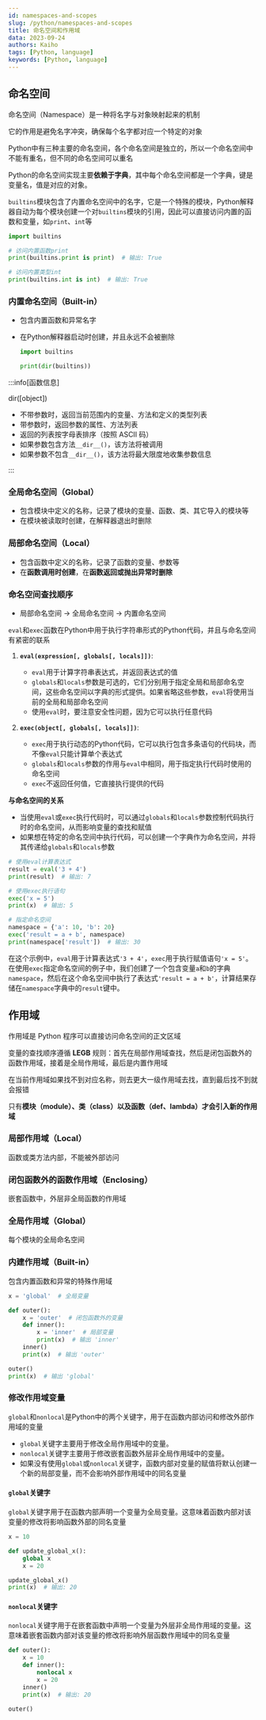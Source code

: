```yaml
---
id: namespaces-and-scopes
slug: /python/namespaces-and-scopes
title: 命名空间和作用域
data: 2023-09-24
authors: Kaiho
tags: [Python, language]
keywords: [Python, language]
---
```

## 命名空间

命名空间（Namespace）是一种将名字与对象映射起来的机制

它的作用是避免名字冲突，确保每个名字都对应一个特定的对象

Python中有三种主要的命名空间，各个命名空间是独立的，所以一个命名空间中不能有重名，但不同的命名空间可以重名

Python的命名空间实现主要**依赖于字典**，其中每个命名空间都是一个字典，键是变量名，值是对应的对象。

`builtins`模块包含了内置命名空间中的名字，它是一个特殊的模块，Python解释器自动为每个模块创建一个对`builtins`模块的引用，因此可以直接访问内置的函数和变量，如`print`、`int`等

```python
import builtins

# 访问内置函数print
print(builtins.print is print)  # 输出: True

# 访问内置类型int
print(builtins.int is int)  # 输出: True
```

### 内置命名空间（Built-in）

- 包含内置函数和异常名字

- 在Python解释器启动时创建，并且永远不会被删除

  ```python
  import builtins
  
  print(dir(builtins))
  ```

:::info[函数信息]

dir([object])

- 不带参数时，返回当前范围内的变量、方法和定义的类型列表
- 带参数时，返回参数的属性、方法列表
- 返回的列表按字母表排序（按照 ASCII 码）
- 如果参数包含方法`__dir__()`，该方法将被调用
- 如果参数不包含`__dir__()`，该方法将最大限度地收集参数信息

:::



### 全局命名空间（Global）

- 包含模块中定义的名称，记录了模块的变量、函数、类、其它导入的模块等
- 在模块被读取时创建，在解释器退出时删除



### 局部命名空间（Local）

- 包含函数中定义的名称，记录了函数的变量、参数等
- 在**函数调用时创建**，在**函数返回或抛出异常时删除**



### 命名空间查找顺序

- 局部命名空间 -> 全局命名空间 -> 内置命名空间



`eval`和`exec`函数在Python中用于执行字符串形式的Python代码，并且与命名空间有紧密的联系

1. **`eval(expression[, globals[, locals]])`**:
    - `eval`用于计算字符串表达式，并返回表达式的值
    - `globals`和`locals`参数是可选的，它们分别用于指定全局和局部命名空间，这些命名空间以字典的形式提供。如果省略这些参数，`eval`将使用当前的全局和局部命名空间
    - 使用`eval`时，要注意安全性问题，因为它可以执行任意代码

2. **`exec(object[, globals[, locals]])`**:
    - `exec`用于执行动态的Python代码，它可以执行包含多条语句的代码块，而不像`eval`只能计算单个表达式
    - `globals`和`locals`参数的作用与`eval`中相同，用于指定执行代码时使用的命名空间
    - `exec`不返回任何值，它直接执行提供的代码

**与命名空间的关系**

- 当使用`eval`或`exec`执行代码时，可以通过`globals`和`locals`参数控制代码执行时的命名空间，从而影响变量的查找和赋值
- 如果想在特定的命名空间中执行代码，可以创建一个字典作为命名空间，并将其传递给`globals`和`locals`参数

```python
# 使用eval计算表达式
result = eval('3 + 4')
print(result)  # 输出: 7

# 使用exec执行语句
exec('x = 5')
print(x)  # 输出: 5

# 指定命名空间
namespace = {'a': 10, 'b': 20}
exec('result = a + b', namespace)
print(namespace['result'])  # 输出: 30
```

在这个示例中，`eval`用于计算表达式`'3 + 4'`，`exec`用于执行赋值语句`'x = 5'`。在使用`exec`指定命名空间的例子中，我们创建了一个包含变量`a`和`b`的字典`namespace`，然后在这个命名空间中执行了表达式`'result = a + b'`，计算结果存储在`namespace`字典中的`result`键中。





## 作用域

作用域是 Python 程序可以直接访问命名空间的正文区域

变量的查找顺序遵循 **LEGB** 规则：首先在局部作用域查找，然后是闭包函数外的函数作用域，接着是全局作用域，最后是内置作用域

在当前作用域如果找不到对应名称，则去更大一级作用域去找，直到最后找不到就会报错

只有**模块（module）、类（class）以及函数（def、lambda）才会引入新的作用域**

### 局部作用域（Local）

函数或类方法内部，不能被外部访问

### 闭包函数外的函数作用域（Enclosing）

嵌套函数中，外层非全局函数的作用域

### 全局作用域（Global）

每个模块的全局命名空间

### 内建作用域（Built-in）

包含内置函数和异常的特殊作用域

```python
x = 'global'  # 全局变量

def outer():
    x = 'outer'  # 闭包函数外的变量
    def inner():
        x = 'inner'  # 局部变量
        print(x)  # 输出 'inner'
    inner()
    print(x)  # 输出 'outer'

outer()
print(x)  # 输出 'global'
```

### 修改作用域变量

`global`和`nonlocal`是Python中的两个关键字，用于在函数内部访问和修改外部作用域的变量

- `global`关键字主要用于修改全局作用域中的变量。
- `nonlocal`关键字主要用于修改嵌套函数外层非全局作用域中的变量。
- 如果没有使用`global`或`nonlocal`关键字，函数内部对变量的赋值将默认创建一个新的局部变量，而不会影响外部作用域中的同名变量

#### `global`关键字

`global`关键字用于在函数内部声明一个变量为全局变量。这意味着函数内部对该变量的修改将影响函数外部的同名变量

```python
x = 10

def update_global_x():
    global x
    x = 20

update_global_x()
print(x)  # 输出: 20
```

#### `nonlocal`关键字

`nonlocal`关键字用于在嵌套函数中声明一个变量为外层非全局作用域的变量。这意味着嵌套函数内部对该变量的修改将影响外层函数作用域中的同名变量

```python
def outer():
    x = 10
    def inner():
        nonlocal x
        x = 20
    inner()
    print(x)  # 输出: 20

outer()
```
